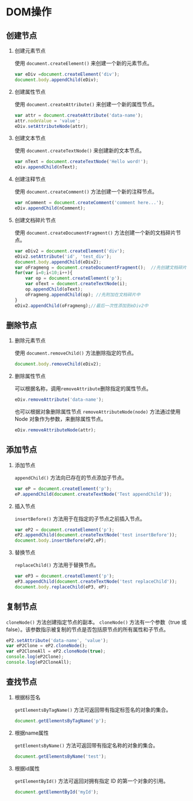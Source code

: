 # DOM操作

## 创建节点

1. 创建元素节点

    使用 `document.createElement()` 来创建一个新的元素节点。

    ```javascript
    var eDiv =document.createElement('div');
    document.body.appendChild(eDiv);
    ```

2. 创建属性节点

    使用 `document.createAttribute()` 来创建一个新的属性节点。

    ```javascript
    var attr = document.createAttribute('data-name');
    attr.nodeValue = 'value';
    eDiv.setAttributeNode(attr);
    ```

3. 创建文本节点

    使用 `document.createTextNode()` 来创建新的文本节点。

    ```javascript
    var nText = document.createTextNode('Hello word!');
    eDiv.appendChild(nText);
    ```

4. 创建注释节点

    使用 `document.createComment()` 方法创建一个新的注释节点。

    ```javascript
    var nComment = document.createComment('comment here...');
    eDiv.appendChild(nComment);
    ```

5. 创建文档碎片节点

    使用 `document.createDocumentFragment()` 方法创建一个新的文档碎片节点。

    ```javascript
    var eDiv2 = document.createElement('div');
    eDiv2.setAttribute('id', 'test_div');
    document.body.appendChild(eDiv2);
    var oFragmeng = document.createDocumentFragment();  //先创建文档碎片  
    for(var i=0;i<10;i++){  
        var op = document.createElement('p');  
        var oText = document.createTextNode(i);  
        op.appendChild(oText);  
        oFragmeng.appendChild(op); //先附加在文档碎片中  
    }  
    eDiv2.appendChild(oFragmeng);//最后一次性添加到eDiv2中 
    ```

## 删除节点

1. 删除元素节点

    使用 `document.removeChild()` 方法删除指定的节点。

    ```javascript
    document.body.removeChild(eDiv2);
    ```

2. 删除属性节点

    可以根据名称，调用`removeAttribute`删除指定的属性节点。
    ```javascript
    eDiv.removeAttribute('data-name'); 
    ```

    也可以根据对象删除属性节点
    `removeAttributeNode(node)` 方法通过使用 Node 对象作为参数，来删除属性节点。
    ```javascript
    eDiv.removeAttributeNode(attr); 
    ```

## 添加节点

1. 添加节点

    `appendChild()` 方法向已存在的节点添加子节点。

    ```javascript
    var eP = document.createElement('p');
    eP.appendChild(document.createTextNode('Test appendChild'));
    ```

2. 插入节点

    `insertBefore()` 方法用于在指定的子节点之前插入节点。

    ```javascript
    var eP2 = document.createElement('p');
    eP2.appendChild(document.createTextNode('test insertBefore'));
    document.body.insertBefore(eP2,eP);
    ```

3. 替换节点

    `replaceChild()` 方法用于替换节点。

    ```javascript
    var eP3 = document.createElement('p');
    eP3.appendChild(document.createTextNode('test replaceChild'));
    document.body.replaceChild(eP3, eP);
    ```

## 复制节点

`cloneNode()` 方法创建指定节点的副本。
`cloneNode()` 方法有一个参数（true 或 false）。该参数指示被复制的节点是否包括原节点的所有属性和子节点。

```javascript
eP2.setAttribute('data-name', 'value');
var eP2Clone = eP2.cloneNode();
var eP2CloneAll = eP2.cloneNode(true);
console.log(eP2Clone);
console.log(eP2CloneAll);
```

## 查找节点

1. 根据标签名

    `getElementsByTagName()` 方法可返回带有指定标签名的对象的集合。

    ```javascript
    document.getElementsByTagName('p');
    ```

2. 根据name属性

    `getElementsByName()` 方法可返回带有指定名称的对象的集合。

    ```javascript
    document.getElementsByName('test');
    ```

3. 根据id属性

    `getElementById()` 方法可返回对拥有指定 ID 的第一个对象的引用。

    ```javascript
    document.getElementById('myId');
    ```